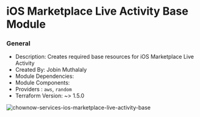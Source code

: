 # iOS Marketplace Live Activity Base Module

### General

* Description: Creates required base resources for iOS Marketplace Live Activity
* Created By: Jobin Muthalaly
* Module Dependencies: 
* Module Components:
* Providers : `aws`, `random`
* Terraform Version: ~> 1.5.0

![chownow-services-ios-marketplace-live-activity-base](https://github.com/ChowNow/ops-tf-modules/workflows/chownow-services-ios-marketplace-live-activity-base/badge.svg)